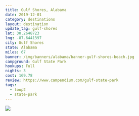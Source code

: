 ```yaml
---
title: Gulf Shores, Alabama
date: 2019-12-01
category: destinations
layout: destination
update_tag: gulf-shores
lat: 30.2648723
lng: -87.6441397
city: Gulf Shores
state: Alabama
miles: 67 
banner: /img/banners/alabama/banner-gulf-shores-beach.jpg
campground: Gulf State Park
hookups: Full
nights: 3
cost: 169.78
review: https://www.campendium.com/gulf-state-park
tags:
  - loop2
  - state-park
---
```


<img src="{{ site.cdn }}/img/destinations/alabama/gulf-shores.jpg">

